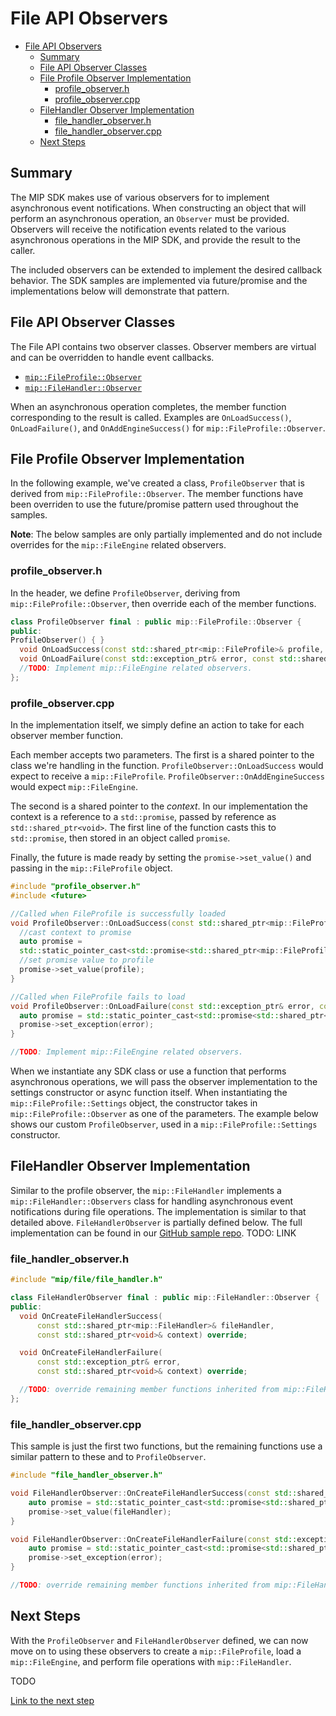 # File API Observers

- [File API Observers](#file-api-observers)
  - [Summary](#summary)
  - [File API Observer Classes](#file-api-observer-classes)
  - [File Profile Observer Implementation](#file-profile-observer-implementation)
    - [profile_observer.h](#profileobserverh)
    - [profile_observer.cpp](#profileobservercpp)
  - [FileHandler Observer Implementation](#filehandler-observer-implementation)
    - [file_handler_observer.h](#filehandlerobserverh)
    - [file_handler_observer.cpp](#filehandlerobservercpp)
  - [Next Steps](#next-steps)

## Summary

The MIP SDK makes use of various observers for to implement asynchronous event notifications. When constructing an object that will perform an asynchronous operation, an `Observer` must be provided. Observers will receive the notification events related to the various asynchronous operations in the MIP SDK, and provide the result to the caller.

The included observers can be extended to implement the desired callback behavior. The SDK samples are implemented via future/promise and the implementations below will demonstrate that pattern.

## File API Observer Classes

The File API contains two observer classes. Observer members are virtual and can be overridden to handle event callbacks.

- [`mip::FileProfile::Observer`](https://docs.microsoft.com/en-us/azure/information-protection/develop/mip/class_mip_fileprofile_observer)
- [`mip::FileHandler::Observer`](https://docs.microsoft.com/en-us/azure/information-protection/develop/mip/class_mip_filehandler_observer)

When an asynchronous operation completes, the member function corresponding to the result is called. Examples are `OnLoadSuccess()`, `OnLoadFailure()`, and `OnAddEngineSuccess()` for `mip::FileProfile::Observer`.

## File Profile Observer Implementation

In the following example, we've created a class, `ProfileObserver` that is derived from `mip::FileProfile::Observer`. The member functions have been overriden to use the future/promise pattern used throughout the samples.

**Note**: The below samples are only partially implemented and do not include overrides for the `mip::FileEngine` related observers.

### profile_observer.h

In the header, we define `ProfileObserver`, deriving from `mip::FileProfile::Observer`, then override each of the member functions.

```cpp
class ProfileObserver final : public mip::FileProfile::Observer {
public:
ProfileObserver() { }
  void OnLoadSuccess(const std::shared_ptr<mip::FileProfile>& profile, const std::shared_ptr<void>& context) override;
  void OnLoadFailure(const std::exception_ptr& error, const std::shared_ptr<void>& context) override;
  //TODO: Implement mip::FileEngine related observers.
};
```

### profile_observer.cpp

In the implementation itself, we simply define an action to take for each observer member function.

Each member accepts two parameters. The first is a shared pointer to the class we're handling in the function. `ProfileObserver::OnLoadSuccess` would expect to receive a `mip::FileProfile`. `ProfileObserver::OnAddEngineSuccess` would expect `mip::FileEngine`.

The second is a shared pointer to the *context*. In our implementation the context is a reference to a `std::promise`, passed by reference as `std::shared_ptr<void>`. The first line of the function casts this to `std::promise`, then stored in an object called `promise`.

Finally, the future is made ready by setting the `promise->set_value()` and passing in the `mip::FileProfile` object.

```cpp
#include "profile_observer.h"
#include <future>

//Called when FileProfile is successfully loaded
void ProfileObserver::OnLoadSuccess(const std::shared_ptr<mip::FileProfile>& profile, const std::shared_ptr<void>& context) {
  //cast context to promise
  auto promise = 
  std::static_pointer_cast<std::promise<std::shared_ptr<mip::FileProfile>>>(context);
  //set promise value to profile
  promise->set_value(profile);
}

//Called when FileProfile fails to load
void ProfileObserver::OnLoadFailure(const std::exception_ptr& error, const std::shared_ptr<void>& context) {
  auto promise = std::static_pointer_cast<std::promise<std::shared_ptr<mip::FileProfile>>>(context);
  promise->set_exception(error);
}

//TODO: Implement mip::FileEngine related observers.
```

When we instantiate any SDK class or use a function that performs asynchronous operations, we will pass the observer implementation to the settings constructor or async function itself. When instantiating the `mip::FileProfile::Settings` object, the constructor takes in `mip::FileProfile::Observer` as one of the parameters. The example below shows our custom `ProfileObserver`, used in a  `mip::FileProfile::Settings` constructor.

## FileHandler Observer Implementation

Similar to the profile observer, the `mip::FileHandler` implements a `mip::FileHandler::Observers` class for handling asynchronous event notifications during file operations. The implementation is similar to that detailed above. `FileHandlerObserver` is partially defined below. The full implementation can be found in our [GitHub sample repo](). TODO: LINK

### file_handler_observer.h

```cpp
#include "mip/file/file_handler.h"

class FileHandlerObserver final : public mip::FileHandler::Observer {
public:
  void OnCreateFileHandlerSuccess(
      const std::shared_ptr<mip::FileHandler>& fileHandler,
      const std::shared_ptr<void>& context) override;

  void OnCreateFileHandlerFailure(
      const std::exception_ptr& error,
      const std::shared_ptr<void>& context) override;

  //TODO: override remaining member functions inherited from mip::FileHandler::Observer
};
```

### file_handler_observer.cpp

This sample is just the first two functions, but the remaining functions use a similar pattern to these and to `ProfileObserver`.

```cpp
#include "file_handler_observer.h"

void FileHandlerObserver::OnCreateFileHandlerSuccess(const std::shared_ptr<mip::FileHandler>& fileHandler, const std::shared_ptr<void>& context) {
    auto promise = std::static_pointer_cast<std::promise<std::shared_ptr<mip::FileHandler>>>(context);
    promise->set_value(fileHandler);
}

void FileHandlerObserver::OnCreateFileHandlerFailure(const std::exception_ptr& error, const std::shared_ptr<void>& context) {
    auto promise = std::static_pointer_cast<std::promise<std::shared_ptr<mip::FileHandler>>>(context);
    promise->set_exception(error);
}

//TODO: override remaining member functions inherited from mip::FileHandler::Observer
```

## Next Steps

With the `ProfileObserver` and `FileHandlerObserver` defined, we can now move on to using these observers to create a `mip::FileProfile`, load a `mip::FileEngine`, and perform file operations with `mip::FileHandler`.

TODO

[Link to the next step]()